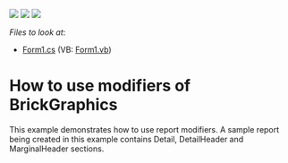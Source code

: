 <!-- default badges list -->
![](https://img.shields.io/endpoint?url=https://codecentral.devexpress.com/api/v1/VersionRange/128597743/22.2.2%2B)
[![](https://img.shields.io/badge/Open_in_DevExpress_Support_Center-FF7200?style=flat-square&logo=DevExpress&logoColor=white)](https://supportcenter.devexpress.com/ticket/details/E119)
[![](https://img.shields.io/badge/📖_How_to_use_DevExpress_Examples-e9f6fc?style=flat-square)](https://docs.devexpress.com/GeneralInformation/403183)
<!-- default badges end -->
<!-- default file list -->
*Files to look at*:

* [Form1.cs](./CS/Form1.cs) (VB: [Form1.vb](./VB/Form1.vb))
<!-- default file list end -->
# How to use modifiers of BrickGraphics


<p>This example demonstrates how to use report modifiers. A sample report being created in this example contains Detail, DetailHeader and MarginalHeader sections.</p>

<br/>


